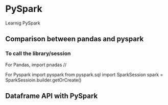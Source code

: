 # PySpark
Learnig PySpark

## Comparison between pandas and pyspark
### To call the library/session
For Pandas,
import pnadas //

For Pyspark 
import pyspark
from pyspark.sql import SparkSession
spark = SparkSessioin.builder.getOrCreate()

## Dataframe API with PySpark
